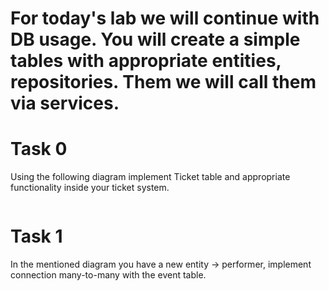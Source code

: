 # For today's lab we will continue with DB usage. You will create a simple tables with appropriate entities, repositories. Them we will call them via services.

# Task 0
Using the following diagram implement Ticket table and appropriate functionality inside your ticket system.

![]()

# Task 1
In the mentioned diagram you have a new entity -> performer, implement connection many-to-many with the event table.
